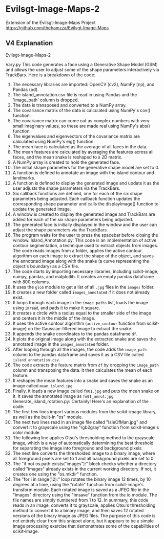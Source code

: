 # Evilsgt-Image-Maps-2
Extension of the Evilsgt-Image-Maps Project
https://github.com/thehamzza/Evilsgt-Image-Maps

## V4 Explanation 
Evilsgt-Image-Maps-2

Vary.py
This code generates a face using a Generative Shape Model (GSM) and allows the user to adjust some of the shape parameters interactively via TrackBars. Here is a breakdown of the code:
1.	The necessary libraries are imported: OpenCV (cv2), NumPy (np), and Pandas (pd).
2.	The island_annotation.csv file is read in using Pandas and the 'image_path' column is dropped.
3.	The data is transposed and converted to a NumPy array.
4.	The covariance matrix of the data is calculated using NumPy's cov() function.
5.	The covariance matrix can come out as complex numbers with very small imaginary values, so these are made real using NumPy's abs() function.
6.	The eigenvalues and eigenvectors of the covariance matrix are calculated using NumPy's eig() function.
7.	The mean face is calculated as the average of all faces in the data.
8.	The mean features are calculated by averaging the features across all faces, and the mean snake is reshaped to a 2D matrix.
9.	A NumPy array is created to hold the generated face.
10.	The initial shape parameters for the generative shape model are set to 0.
11.	A function is defined to annotate an image with the island contour and landmarks.
12.	A function is defined to display the generated image and update it as the user adjusts the shape parameters via the TrackBars.
13.	Six callback functions are defined, one for each of the six shape parameters being adjusted. Each callback function updates the corresponding shape parameter and calls the displayImage() function to update the generated image.
14.	A window is created to display the generated image and TrackBars are added for each of the six shape parameters being adjusted.
15.	The generated face is initially displayed in the window and the user can adjust the shape parameters via the TrackBars.
16.	The program waits for the user to press the spacebar before closing the window.
Island_Annotation.py:
This code is an implementation of active contour segmentation, a technique used to extract objects from images. The code reads images from a folder, applies the active contour algorithm on each image to extract the shape of the object, and saves the annotated image along with the snake (a curve representing the object's boundary) as a CSV file.
1.	The code starts by importing necessary libraries, including scikit-image, numpy, pandas, and matplotlib. It creates an empty pandas dataframe with 800 columns.
2.	It uses the `glob` module to get a list of all `.jpg` files in the `images` folder.
3.	It creates a new folder called `images_annotated` if it does not already exist.
4.	It loops through each image in the `image_paths` list, loads the image using `imread`, and pads it to make it square.
5.	It creates a circle with a radius equal to the smaller side of the image and centers it in the middle of the image.
6.	It uses the active contour algorithm (`active_contour` function from scikit-image) on the Gaussian-filtered image to extract the snake.
7.	It appends the snake coordinates to the pandas dataframe `df`.
8.	It plots the original image along with the extracted snake and saves the annotated image in the `images_annotated` folder.
9.	After looping through all the images, the code adds the `image_path` column to the pandas dataframe and saves it as a CSV file called `island_annotation.csv`.
10.	The code extracts the feature matrix from `df` by dropping the `image_path` column and transposing the data. It then calculates the mean of each feature.
11.	It reshapes the mean features into a snake and saves the snake as an image called `mean_island.jpg`.
12.	Finally, it loads a new image called `fn01.jpg` and puts the mean snake on it. It saves the annotated image as `fn01_annot.jpg`.
Generate_island_rotation.py:
Certainly! Here's an explanation of the code:
1.	The first few lines import various modules from the scikit-image library, as well as the built-in "os" module.
2.	The next two lines read in an image file called "IsleOfMan.jpg" and convert it to grayscale using the "rgb2gray" function from scikit-image's color module.
3.	The following line applies Otsu's thresholding method to the grayscale image, which is a way of automatically determining the best threshold for separating the image into foreground and background pixels.
4.	The next line converts the thresholded image to a binary image, where all foreground pixels are set to 1 and all background pixels are set to 0.
5.	The "if not os.path.exists("images"):" block checks whether a directory called "images" already exists in the current working directory. If not, it creates one using the "os.mkdir" function.
6.	The "for i in range(12):" loop rotates the binary image 12 times, by 10 degrees at a time, using the "rotate" function from scikit-image's transform module. Each rotated image is saved as a JPEG file in the "images" directory using the "imsave" function from the io module. The file names are simply numbered from 1 to 12.
In summary, this code reads in an image, converts it to grayscale, applies Otsu's thresholding method to convert it to a binary image, and then saves 12 rotated versions of the binary image as JPEG files. The purpose of this code is not entirely clear from this snippet alone, but it appears to be a simple image processing exercise that demonstrates some of the capabilities of scikit-image.

